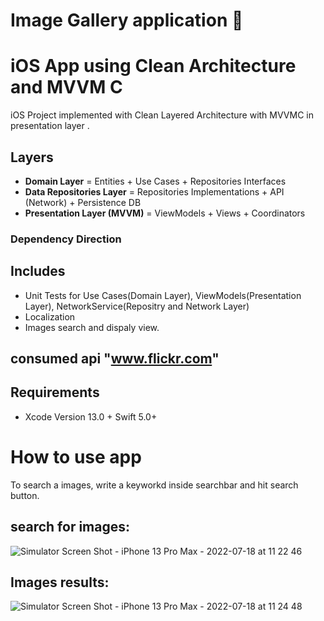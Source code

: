 # Image Gallery application :camera_flash:

#  iOS App using Clean Architecture and MVVM C &nbsp; 

iOS Project implemented with Clean Layered Architecture with MVVMC in presentation layer .


## Layers
* **Domain Layer** = Entities + Use Cases + Repositories Interfaces
* **Data Repositories Layer** = Repositories Implementations + API (Network) + Persistence DB
* **Presentation Layer (MVVM)** = ViewModels + Views + Coordinators 

### Dependency Direction



## Includes

* Unit Tests for Use Cases(Domain Layer), ViewModels(Presentation Layer), NetworkService(Repositry and Network Layer)
* Localization 
* Images search and  dispaly view.
  
## consumed api "www.flickr.com"

## Requirements
* Xcode Version 13.0 +  Swift 5.0+

# How to use app
To search a images, write a keyworkd inside searchbar and hit search button.




## search for images:
![Simulator Screen Shot - iPhone 13 Pro Max - 2022-07-18 at 11 22 46](https://user-images.githubusercontent.com/12441373/179493459-9ad2f63d-6639-4714-b810-908941faa38e.png)


## Images results:

![Simulator Screen Shot - iPhone 13 Pro Max - 2022-07-18 at 11 24 48](https://user-images.githubusercontent.com/12441373/179493501-0f7b6a8f-a9fb-480e-98b4-fa05fe3a7940.png)
